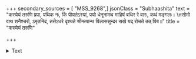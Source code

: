 +++
secondary_sources = [ "MSS_9268",]
jsonClass = "Subhaashita"
text = "कस्येयं तरुणि प्रपा, पथिक नः, किं पीयतेऽस्यां, पयो धेनूनामथ माहिषं बधिर रे वारः, कथं मङ्गलः।  \nसोमो वाथ शनैश्चरो, ऽमृतमिदं, तत्तेऽधरे दृश्यते श्रीमत्पान्थ विलाससुन्दर सखे यद् रोचते तत् पिब॥"
title = "कस्येयं तरुणि"

+++

<details><summary>Text</summary>

कस्येयं तरुणि प्रपा, पथिक नः, किं पीयतेऽस्यां, पयो धेनूनामथ माहिषं बधिर रे वारः, कथं मङ्गलः।  
सोमो वाथ शनैश्चरो, ऽमृतमिदं, तत्तेऽधरे दृश्यते श्रीमत्पान्थ विलाससुन्दर सखे यद् रोचते तत् पिब॥
</details>
